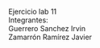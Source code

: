 Ejercicio lab 11 </br>
Integrantes: </br>
Guerrero Sanchez Irvin </br>
Zamarrón Ramírez Javier </br>
